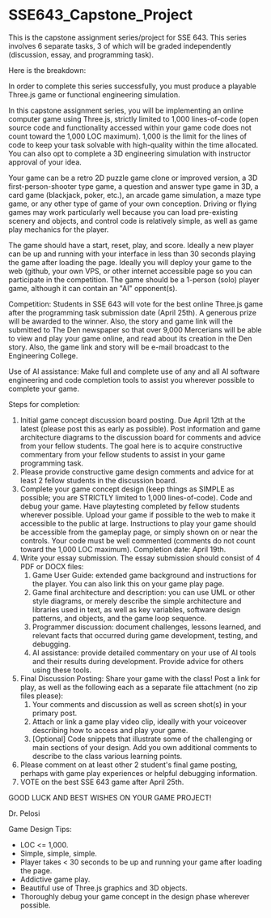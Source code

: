 # SSE643_Capstone_Project
This is the capstone assignment series/project for SSE 643. This series involves 6 separate tasks, 3 of which will be graded independently (discussion, essay, and programming task).

Here is the breakdown:

In order to complete this series successfully, you must produce a playable Three.js game or functional engineering simulation.

In this capstone assignment series, you will be implementing an online computer game using Three.js, strictly limited to 1,000 lines-of-code (open source code and functionality accessed within your game code does not count toward the 1,000 LOC maximum).  1,000 is the limit for the lines of code to keep your task solvable with high-quality within the time allocated. You can also opt to complete a 3D engineering simulation with instructor approval of your idea.

Your game can be a retro 2D puzzle game clone or improved version, a 3D first-person-shooter type game, a question and answer type game in 3D, a card game (blackjack, poker, etc.), an arcade game simulation, a maze type game, or any other type of game of your own conception. Driving or flying games may work particularly well because you can load pre-existing scenery and objects, and control code is relatively simple, as well as game play mechanics for the player.

The game should have a start, reset, play, and score.  Ideally a new player can be up and running with your interface in less than 30 seconds playing the game after loading the page. Ideally you will deploy your game to the web (github, your own VPS, or other internet accessible page so you can participate in the competition. The game should be a 1-person (solo) player game, although it can contain an "AI" opponent(s).

Competition: Students in SSE 643 will vote for the best online Three.js game after the programming task submission date (April 25th). A generous prize will be awarded to the winner. Also, the story and game link will the submitted to The Den newspaper so that over 9,000 Mercerians will be able to view and play your game online, and read about its creation in the Den story. Also, the game link and story will be e-mail broadcast to the Engineering College.

Use of AI assistance: Make full and complete use of any and all AI software engineering and code completion tools to assist you wherever possible to complete your game.

Steps for completion:

1. Initial game concept discussion board posting.  Due April 12th at the latest (please post this as early as possible). Post information and game architecture diagrams to the discussion board for comments and advice from your fellow students.  The goal here is to acquire constructive commentary from your fellow students to assist in your game programming task.
2. Please provide constructive game design comments and advice for at least 2 fellow students in the discussion board.
3. Complete your game concept design (keep things as SIMPLE as possible; you are STRICTLY limited to 1,000 lines-of-code). Code and debug your game. Have playtesting completed by fellow students wherever possible. Upload your game if possible to the web to make it accessible to the public at large. Instructions to play your game should be accessible from the gameplay page, or simply shown on or near the controls. Your code must be well commented (comments do not count toward the 1,000 LOC maximum). Completion date: April 19th.
4. Write your essay submission. The essay submission should consist of 4 PDF or DOCX files:
   1. Game User Guide: extended game background and instructions for the player. You can also link this on your game play page.
   2. Game final architecture and description: you can use UML or other style diagrams, or merely describe the simple architecture and libraries used in text, as well as key variables, software design patterns, and objects, and the game loop sequence.
   3. Programmer discussion: document challenges, lessons learned, and relevant facts that occurred during game development, testing, and debugging.
   4. AI assistance: provide detailed commentary on your use of AI tools and their results during development. Provide advice for others using these tools.
5. Final Discussion Posting: Share your game with the class!  Post a link for play, as well as the following each as a separate file attachment (no zip files please):
   1. Your comments and discussion as well as screen shot(s) in your primary post.
   2. Attach or link a game play video clip, ideally with your voiceover describing how to access and play your game.
   3. [Optional] Code snippets that illustrate some of the challenging or main sections of your design. Add you own additional comments to describe to the class various learning points.
6. Please comment on at least other 2 student's final game posting, perhaps with game play experiences or helpful debugging information.
7. VOTE on the best SSE 643 game after April 25th.

GOOD LUCK AND BEST WISHES ON YOUR GAME PROJECT!

Dr. Pelosi

Game Design Tips:
- LOC <= 1,000.
- Simple, simple, simple.
- Player takes < 30 seconds to be up and running your game after loading the page.
- Addictive game play.
- Beautiful use of Three.js graphics and 3D objects.
- Thoroughly debug your game concept in the design phase wherever possible.
